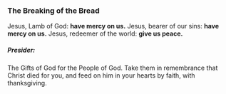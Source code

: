 ### The Breaking of the Bread
Jesus, Lamb of God: **have mercy on us.**
Jesus, bearer of our sins: **have mercy on us.**
Jesus, redeemer of the world: **give us peace.**

##### Presider:
The Gifts of God for the People of God. Take them in remembrance that Christ died for you, and feed on him in your hearts by faith, with thanksgiving.
